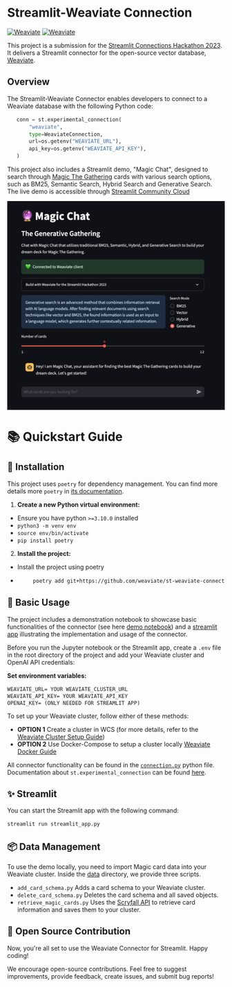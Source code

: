 # Streamlit-Weaviate Connection

[![Weaviate](https://img.shields.io/static/v1?label=Built%20with&message=Weaviate&color=green&style=flat-square)](https://weaviate.io/) [![Weaviate](https://img.shields.io/static/v1?label=%20made%20with%20%E2%9D%A4%20for&message=Streamlit&color=red&style=flat-square)](https://weaviate.io/)

This project is a submission for the [Streamlit Connections Hackathon 2023](https://discuss.streamlit.io/t/connections-hackathon/47574).
It delivers a Streamlit connector for the open-source vector database, [Weaviate](https://weaviate.io/).

## Overview

The Streamlit-Weaviate Connector enables developers to connect to a Weaviate database with the following Python code:

 ```python 
    conn = st.experimental_connection(
        "weaviate",
        type=WeaviateConnection,
        url=os.getenv("WEAVIATE_URL"),
        api_key=os.getenv("WEAVIATE_API_KEY"),
    )
 ```

This project also includes a Streamlit demo, "Magic Chat", designed to search through [Magic The Gathering](https://magic.wizards.com/en) cards with various search options, such as BM25, Semantic Search, Hybrid Search and Generative Search. The live demo is accessible through [Streamlit Community Cloud](https://streamlit.io/cloud)

![Screenshot of the demo](https://github.com/weaviate/st-weaviate-connection/blob/main/img/screenshot.jpeg)

# 📚 Quickstart Guide
## 🔧 Installation

This project uses `poetry` for dependency management. You can find more details more `poetry` in [its documentation](https://python-poetry.org/docs/dependency-specification/).

1. **Create a new Python virtual environment:**
- Ensure you have python `>=3.10.0` installed
- ```python3 -m venv env```
- ```source env/bin/activate```
- ```pip install poetry```

2. **Install the project:**
- Install the project using poetry
-  ```bash 
        poetry add git+https://github.com/weaviate/st-weaviate-connection.git
    ```

## 🔗 Basic Usage

The project includes a demonstration notebook to showcase basic functionalities of the connector (see here [demo notebook](./notebooks/01_demo.ipynb)) and a [streamlit app](./streamlit_app.py) illustrating the implementation and usage of the connector.

Before you run the Jupyter notebook or the Streamlit app, create a `.env` file in the root directory of the project and add your Weaviate cluster and OpenAI API credentials:

**Set environment variables:**
```
WEAVIATE_URL= YOUR WEAVIATE_CLUSTER_URL
WEAVIATE_API_KEY= YOUR WEAVIATE_API_KEY
OPENAI_KEY= (ONLY NEEDED FOR STREAMLIT APP)
```

To set up your Weaviate cluster, follow either of these methods:

- **OPTION 1** Create a cluster in WCS (for more details, refer to the [Weaviate Cluster Setup Guide](https://weaviate.io/developers/wcs/guides/create-instance))
- **OPTION 2** Use Docker-Compose to setup a cluster locally [Weaviate Docker Guide](https://weaviate.io/developers/weaviate/installation/docker-compose)


All connector functionality can be found in the [`connection.py`](./st_weaviate_connection/connection.py) python file. Documentation about `st.experimental_connection` can be found [here](https://docs.streamlit.io/library/api-reference/connections/st.experimental_connection).


## ✨ Streamlit

You can start the Streamlit app with the following command:

```python
streamlit run streamlit_app.py
```

## 📦 Data Management

To use the demo locally, you need to import Magic card data into your Weaviate cluster. Inside the [data](./data/) directory, we provide three scripts.

- `add_card_schema.py` Adds a card schema to your Weaviate cluster.
- `delete_card_schema.py` Deletes the card schema and all saved objects.
- `retrieve_magic_cards.py` Uses the [Scryfall API](https://scryfall.com/) to retrieve card information and saves them to your cluster.


## 💖 Open Source Contribution

Now, you're all set to use the Weaviate Connector for Streamlit. Happy coding!

We encourage open-source contributions. Feel free to suggest improvements, provide feedback, create issues, and submit bug reports!